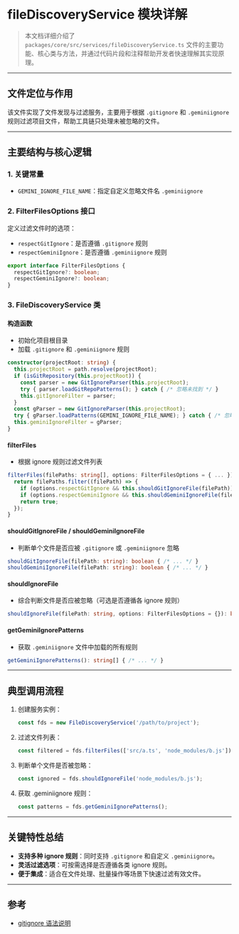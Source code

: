 # fileDiscoveryService 模块详解

> 本文档详细介绍了 `packages/core/src/services/fileDiscoveryService.ts` 文件的主要功能、核心类与方法，并通过代码片段和注释帮助开发者快速理解其实现原理。

---

## 文件定位与作用

该文件实现了文件发现与过滤服务，主要用于根据 `.gitignore` 和 `.geminiignore` 规则过滤项目文件，帮助工具链只处理未被忽略的文件。

---

## 主要结构与核心逻辑

### 1. 关键常量

- `GEMINI_IGNORE_FILE_NAME`：指定自定义忽略文件名 `.geminiignore`

### 2. FilterFilesOptions 接口

定义过滤文件时的选项：
- `respectGitIgnore`：是否遵循 `.gitignore` 规则
- `respectGeminiIgnore`：是否遵循 `.geminiignore` 规则

```ts
export interface FilterFilesOptions {
  respectGitIgnore?: boolean;
  respectGeminiIgnore?: boolean;
}
```

### 3. FileDiscoveryService 类

#### 构造函数
- 初始化项目根目录
- 加载 `.gitignore` 和 `.geminiignore` 规则

```ts
constructor(projectRoot: string) {
  this.projectRoot = path.resolve(projectRoot);
  if (isGitRepository(this.projectRoot)) {
    const parser = new GitIgnoreParser(this.projectRoot);
    try { parser.loadGitRepoPatterns(); } catch { /* 忽略未找到 */ }
    this.gitIgnoreFilter = parser;
  }
  const gParser = new GitIgnoreParser(this.projectRoot);
  try { gParser.loadPatterns(GEMINI_IGNORE_FILE_NAME); } catch { /* 忽略未找到 */ }
  this.geminiIgnoreFilter = gParser;
}
```

#### filterFiles
- 根据 ignore 规则过滤文件列表

```ts
filterFiles(filePaths: string[], options: FilterFilesOptions = { ... }): string[] {
  return filePaths.filter((filePath) => {
    if (options.respectGitIgnore && this.shouldGitIgnoreFile(filePath)) return false;
    if (options.respectGeminiIgnore && this.shouldGeminiIgnoreFile(filePath)) return false;
    return true;
  });
}
```

#### shouldGitIgnoreFile / shouldGeminiIgnoreFile
- 判断单个文件是否应被 `.gitignore` 或 `.geminiignore` 忽略

```ts
shouldGitIgnoreFile(filePath: string): boolean { /* ... */ }
shouldGeminiIgnoreFile(filePath: string): boolean { /* ... */ }
```

#### shouldIgnoreFile
- 综合判断文件是否应被忽略（可选是否遵循各 ignore 规则）

```ts
shouldIgnoreFile(filePath: string, options: FilterFilesOptions = {}): boolean { /* ... */ }
```

#### getGeminiIgnorePatterns
- 获取 `.geminiignore` 文件中加载的所有规则

```ts
getGeminiIgnorePatterns(): string[] { /* ... */ }
```

---

## 典型调用流程

1. 创建服务实例：
   ```ts
   const fds = new FileDiscoveryService('/path/to/project');
   ```
2. 过滤文件列表：
   ```ts
   const filtered = fds.filterFiles(['src/a.ts', 'node_modules/b.js']);
   ```
3. 判断单个文件是否被忽略：
   ```ts
   const ignored = fds.shouldIgnoreFile('node_modules/b.js');
   ```
4. 获取 .geminiignore 规则：
   ```ts
   const patterns = fds.getGeminiIgnorePatterns();
   ```

---

## 关键特性总结

- **支持多种 ignore 规则**：同时支持 `.gitignore` 和自定义 `.geminiignore`。
- **灵活过滤选项**：可按需选择是否遵循各类 ignore 规则。
- **便于集成**：适合在文件处理、批量操作等场景下快速过滤有效文件。

---

## 参考
- [gitignore 语法说明](https://git-scm.com/docs/gitignore) 